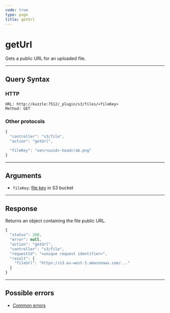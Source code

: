 ```yaml
---
code: true
type: page
title: getUrl
---
```


# getUrl

Gets a public URL for an uploaded file.

---

## Query Syntax

### HTTP

```http
URL: http://kuzzle:7512/_plugin/s3/files/<fileKey>
Method: GET
```

### Other protocols

```js
{
  "controller": "s3/file",
  "action": "getUrl",

  "fileKey": "xen/<uuid>-headcrab.png"
}
```

---

## Arguments

- `fileKey`: [file key](https://docs.aws.amazon.com/AmazonS3/latest/dev/UsingMetadata.html#object-keys) in S3 bucket

---

## Response

Returns an object containing the file public URL.

```js
{
  "status": 200,
  "error": null,
  "action": "getUrl",
  "controller": "s3/file",
  "requestId": "<unique request identifier>",
  "result": {
    "fileUrl": "https://s3.eu-west-3.amazonaws.com/..." 
  }
}
```

---

## Possible errors

- [Common errors](/core/1/api/essentials/errors#common-errors)
